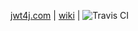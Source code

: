 [jwt4j.com](http://jwt4j.com) | [wiki](https://github.com/milpol/jwt4j/wiki) | ![Travis CI](https://api.travis-ci.org/milpol/jwt4j.svg)